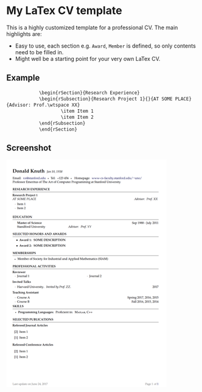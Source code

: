 # My LaTex CV template

This is a highly customized template for a professional CV. The main highlights are:

* Easy to use, each section e.g. `Award`, `Member` is defined, so only contents need to be filled in.
* Might well be a starting point for your very own LaTex CV.

## Example
				
				\begin{rSection}{Research Experience}
				\begin{rSubsection}{Research Project 1}{}{AT SOME PLACE}{Advisor: Prof.\wtspace XX} 
						\item Item 1
						\item Item 2
				\end{rSubsection} 
				\end{rSection}

## Screenshot
![img](screenshot.png)


